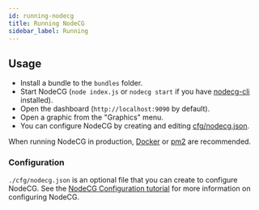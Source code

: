 ```yaml
---
id: running-nodecg
title: Running NodeCG
sidebar_label: Running
---
```


## Usage

- Install a bundle to the `bundles` folder.
- Start NodeCG (`node index.js` or `nodecg start` if you have [nodecg-cli](https://www.npmjs.com/package/nodecg-cli) installed).
- Open the dashboard (`http://localhost:9090` by default).
- Open a graphic from the "Graphics" menu.
- You can configure NodeCG by creating and editing [cfg/nodecg.json](/docs/nodecg-configuration).

When running NodeCG in production, [Docker](https://www.docker.com/) or [pm2](https://github.com/Unitech/pm2) are recommended.

### Configuration

`./cfg/nodecg.json` is an optional file that you can create to configure NodeCG.
See the [NodeCG Configuration tutorial](/docs/nodecg-configuration) for more information on configuring NodeCG.
